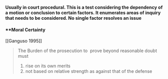 **Usually in court procedural. This is a test considering the dependency of a motion or conclusion to certain factors. It enumerates areas of inquiry that needs to be considered.  No single factor resolves an issue**

#### **Moral Certainty
[[Ganguso 1995]]

> The Burden of the prosecution to  prove beyond reasonable doubt must
> 	1. rise on its own merits
> 	2. not based on relative strength as against that of the defense

